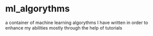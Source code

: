 # ml_algorythms
a container of machine learning algorythms I have written in order to enhance my abilities mostly through the help of tutorials
